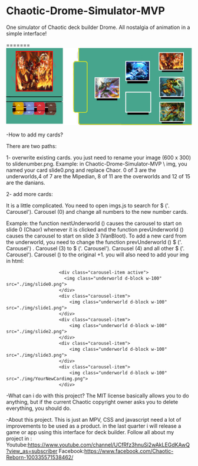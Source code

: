 # Chaotic-Drome-Simulator-MVP
 One simulator of Chaotic deck builder Drome. All nostalgia of animation in a simple interface! 


 
=======
 <img src="./img/battletemplatereEXEMPLE.png">


-How to add my cards?

There are two paths:

1- overwrite existing cards. you just need to rename your image (600 x 300) to slidenumber.png.
Example: in Chaotic-Drome-Simulator-MVP \ img, you named your card slide0.png and replace Chaor.
0 of 3 are the underworlds,4 of 7 are the Mipedian, 8 of 11 are the overworlds  and 12 of 15 are the danians.

2- add more cards:

It is a little complicated. You need to open imgs.js to search for $ ('. Carousel'). Carousel (0) and change all numbers  to the new number cards. 

Example: the function nextUnderworld ()  causes the carousel to start on slide 0 (Chaor) whenever it is clicked and the  function prevUnderworld ()  causes the carousel to start on slide 3 (VanBloot). To add a new card from the underworld, you need to change the function prevUnderworld () $ ('. Carousel') . Carousel (3) to $ ('. Carousel'). Carousel (4) and all other $ ('. Carousel'). Carousel () to the original +1. you will also need to add your img in html:


                        <div class="carousel-item active">
                          <img class="underworld d-block w-100" src="./img/slide0.png">
                        </div>
                        <div class="carousel-item">
                            <img class="underworld d-block w-100" src="./img/slide1.png">
                        </div>
                        <div class="carousel-item">
                            <img class="underworld d-block w-100" src="./img/slide2.png">
                        </div>
                        <div class="carousel-item">
                            <img class="underworld d-block w-100" src="./img/slide3.png">
                        </div>
                        <div class="carousel-item">
                            <img class="underworld d-block w-100" src="./img/YourNewCardimg.png">
                        </div>
                 
                        
                        
 -What can i do with this project?
The MIT license basically allows you to do anything, but if the current Chaotic copyright owner asks you to delete everything, you should do.

-About this project.
This is just an MPV, CSS and javascript need a lot of improvements to be used as a product. in the last quarter i will release a game or app using this interface for deck builder.
Follow all about my project in :
Youtube:https://www.youtube.com/channel/UCfRfz3hnuSi2wAkLEGdKAwQ?view_as=subscriber
Facebook:https://www.facebook.com/Chaotic-Reborn-100335571538462/

